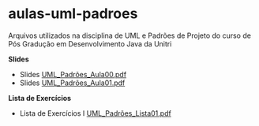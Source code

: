 # aulas-uml-padroes
Arquivos utilizados na disciplina de UML e Padrões de Projeto do curso de Pós Gradução em Desenvolvimento Java da Unitri

**Slides**

- Slides [UML_Padrões_Aula00.pdf](https://github.com/viniciusdepaula/aulas-uml-padroes/blob/master/pdf/UML_Padrões_Aula00.pdf)
- Slides [UML_Padrões_Aula01.pdf](https://github.com/viniciusdepaula/aulas-uml-padroes/blob/master/pdf/UML_Padrões_Aula01.pdf)

**Lista de Exercícios**

- Lista de Exercícios I [UML_Padrões_Lista01.pdf](https://github.com/viniciusdepaula/aulas-uml-padroes/blob/master/pdf/UML_Padrões_Lista01.pdf)

